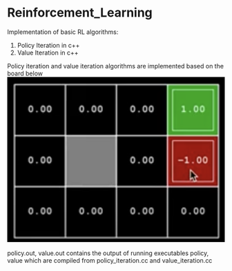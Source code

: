# Reinforcement_Learning
Implementation of basic RL algorithms:
1. Policy Iteration in c++
2. Value Iteration in c++

Policy iteration and value iteration algorithms are implemented based on the board below
<img src="board.png"> 

policy.out, value.out contains the output of running executables policy, value which are compiled from policy_iteration.cc and value_iteration.cc
